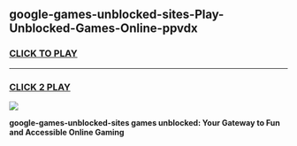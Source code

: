 
## google-games-unblocked-sites-Play-Unblocked-Games-Online-ppvdx
<h3>
<a href="https://premium76.site?title=google-games-unblocked-sites&ref=24A">CLICK TO PLAY</a></h3>
<hr>

<h3>
<a href="https://premium76.site?title=google-games-unblocked-sites&ref=24A">CLICK 2 PLAY</a>
  
</h3>

<a href="https://premium76.site?title=google-games-unblocked-sites&ref=24A"><img src="https://clearcache.store/games.png"></a>


**google-games-unblocked-sites games unblocked: Your Gateway to Fun and Accessible Online Gaming**
